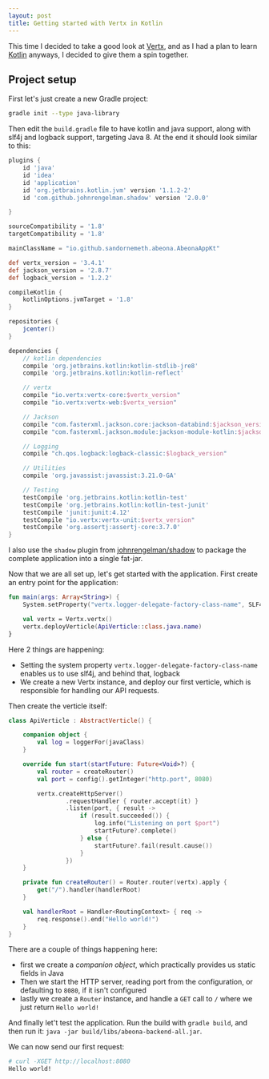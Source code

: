 ```yaml
---
layout: post
title: Getting started with Vertx in Kotlin
---
```


This time I decided to take a good look at [Vertx](https://vertx.io), and as
I had a plan to learn [Kotlin](https://kotlinlang.org) anyways, I decided
to give them a spin together.

## Project setup

First let's just create a new Gradle project:

```bash
gradle init --type java-library
```

Then edit the `build.gradle` file to have kotlin and java support, along with
slf4j and logback support, targeting Java 8. At the end it should look similar
to this:

```gradle
plugins {
    id 'java'
    id 'idea'
    id 'application'
    id 'org.jetbrains.kotlin.jvm' version '1.1.2-2'
    id 'com.github.johnrengelman.shadow' version '2.0.0'

}

sourceCompatibility = '1.8'
targetCompatibility = '1.8'

mainClassName = "io.github.sandornemeth.abeona.AbeonaAppKt"

def vertx_version = '3.4.1'
def jackson_version = '2.8.7'
def logback_version = '1.2.2'

compileKotlin {
    kotlinOptions.jvmTarget = '1.8'
}

repositories {
    jcenter()
}

dependencies {
    // kotlin dependencies
    compile 'org.jetbrains.kotlin:kotlin-stdlib-jre8'
    compile 'org.jetbrains.kotlin:kotlin-reflect'

    // vertx
    compile "io.vertx:vertx-core:$vertx_version"
    compile "io.vertx:vertx-web:$vertx_version"

    // Jackson
    compile "com.fasterxml.jackson.core:jackson-databind:$jackson_version"
    compile "com.fasterxml.jackson.module:jackson-module-kotlin:$jackson_version"

    // Logging
    compile "ch.qos.logback:logback-classic:$logback_version"

    // Utilities
    compile 'org.javassist:javassist:3.21.0-GA'

    // Testing
    testCompile 'org.jetbrains.kotlin:kotlin-test'
    testCompile 'org.jetbrains.kotlin:kotlin-test-junit'
    testCompile 'junit:junit:4.12'
    testCompile "io.vertx:vertx-unit:$vertx_version"
    testCompile 'org.assertj:assertj-core:3.7.0'
}
```

I also use the `shadow` plugin from [johnrengelman/shadow](https://github.com/johnrengelman/shadow)
to package the complete application into a single fat-jar.

Now that we are all set up, let's get started with the application. First
create an entry point for the application:

```kotlin
fun main(args: Array<String>) {
    System.setProperty("vertx.logger-delegate-factory-class-name", SLF4JLogDelegateFactory::class.java.name)

    val vertx = Vertx.vertx()
    vertx.deployVerticle(ApiVerticle::class.java.name)
}
```

Here 2 things are happening:

- Setting the system property `vertx.logger-delegate-factory-class-name`
  enables us to use slf4j, and behind that, logback
- We create a new Vertx instance, and deploy our first verticle, which
  is responsible for handling our API requests.

Then create the verticle itself:

```kotlin
class ApiVerticle : AbstractVerticle() {

    companion object {
        val log = loggerFor(javaClass)
    }

    override fun start(startFuture: Future<Void>?) {
        val router = createRouter()
        val port = config().getInteger("http.port", 8080)

        vertx.createHttpServer()
                .requestHandler { router.accept(it) }
                .listen(port, { result ->
                    if (result.succeeded()) {
                        log.info("Listening on port $port")
                        startFuture?.complete()
                    } else {
                        startFuture?.fail(result.cause())
                    }
                })
    }

    private fun createRouter() = Router.router(vertx).apply {
        get("/").handler(handlerRoot)
    }

    val handlerRoot = Handler<RoutingContext> { req ->
        req.response().end("Hello world!")
    }
}
```

There are a couple of things happening here:

- first we create a _companion object_, which practically provides us static
  fields in Java
- Then we start the HTTP server, reading port from the configuration, or
  defaulting to `8080`, if it isn't configured
- lastly we create a `Router` instance, and handle a `GET` call to `/`
  where we just return `Hello world!`

And finally let't test the application. Run the build with `gradle build`,
and then run it: `java -jar build/libs/abeona-backend-all.jar`.

We can now send our first request:

```bash
# curl -XGET http://localhost:8080
Hello world!
```
